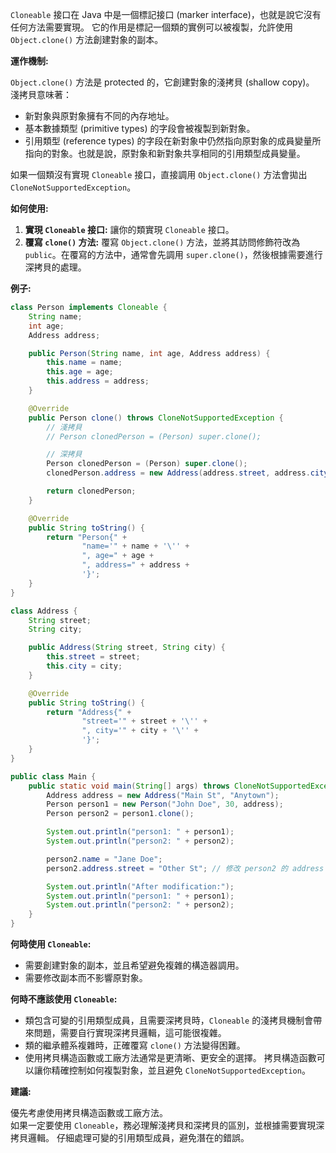 
`Cloneable` 接口在 Java 中是一個標記接口 (marker interface)，也就是說它沒有任何方法需要實現。
它的作用是標記一個類的實例可以被複製，允許使用 `Object.clone()` 方法創建對象的副本。

**運作機制:**

`Object.clone()` 方法是 protected 的，它創建對象的淺拷貝 (shallow copy)。  淺拷貝意味著：

* 新對象與原對象擁有不同的內存地址。
* 基本數據類型 (primitive types) 的字段會被複製到新對象。
* 引用類型 (reference types) 的字段在新對象中仍然指向原對象的成員變量所指向的對象。也就是說，原對象和新對象共享相同的引用類型成員變量。

如果一個類沒有實現 `Cloneable` 接口，直接調用 `Object.clone()` 方法會拋出 `CloneNotSupportedException`。

**如何使用:**

1. **實現 `Cloneable` 接口:**  讓你的類實現 `Cloneable` 接口。
2. **覆寫 `clone()` 方法:**  覆寫 `Object.clone()` 方法，並將其訪問修飾符改為 `public`。在覆寫的方法中，通常會先調用 `super.clone()`，然後根據需要進行深拷貝的處理。

**例子:**

```java
class Person implements Cloneable {
    String name;
    int age;
    Address address;

    public Person(String name, int age, Address address) {
        this.name = name;
        this.age = age;
        this.address = address;
    }

    @Override
    public Person clone() throws CloneNotSupportedException {
        // 淺拷貝
        // Person clonedPerson = (Person) super.clone();

        // 深拷貝
        Person clonedPerson = (Person) super.clone();
        clonedPerson.address = new Address(address.street, address.city);

        return clonedPerson;
    }

    @Override
    public String toString() {
        return "Person{" +
                "name='" + name + '\'' +
                ", age=" + age +
                ", address=" + address +
                '}';
    }
}

class Address {
    String street;
    String city;

    public Address(String street, String city) {
        this.street = street;
        this.city = city;
    }

    @Override
    public String toString() {
        return "Address{" +
                "street='" + street + '\'' +
                ", city='" + city + '\'' +
                '}';
    }
}

public class Main {
    public static void main(String[] args) throws CloneNotSupportedException {
        Address address = new Address("Main St", "Anytown");
        Person person1 = new Person("John Doe", 30, address);
        Person person2 = person1.clone();

        System.out.println("person1: " + person1);
        System.out.println("person2: " + person2);

        person2.name = "Jane Doe";
        person2.address.street = "Other St"; // 修改 person2 的 address 也會影響 person1 的 address (淺拷貝)

        System.out.println("After modification:");
        System.out.println("person1: " + person1);
        System.out.println("person2: " + person2);
    }
}
```

**何時使用 `Cloneable`:**

* 需要創建對象的副本，並且希望避免複雜的構造器調用。
* 需要修改副本而不影響原對象。

**何時不應該使用 `Cloneable`:**

* 類包含可變的引用類型成員，且需要深拷貝時，`Cloneable` 的淺拷貝機制會帶來問題，需要自行實現深拷貝邏輯，這可能很複雜。
* 類的繼承體系複雜時，正確覆寫 `clone()` 方法變得困難。
* 使用拷貝構造函數或工廠方法通常是更清晰、更安全的選擇。  拷貝構造函數可以讓你精確控制如何複製對象，並且避免 `CloneNotSupportedException`。


**建議:**

優先考慮使用拷貝構造函數或工廠方法。  
如果一定要使用 `Cloneable`，務必理解淺拷貝和深拷貝的區別，並根據需要實現深拷貝邏輯。  仔細處理可變的引用類型成員，避免潛在的錯誤。


